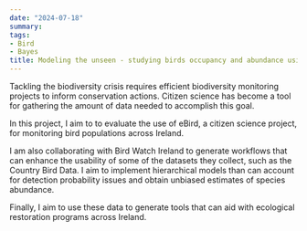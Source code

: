 ```yaml
---
date: "2024-07-18"
summary: 
tags:
- Bird
- Bayes
title: Modeling the unseen - studying birds occupancy and abundance using citizen science
---
```


Tackling the biodiversity crisis requires efficient biodiversity monitoring projects to inform conservation actions. Citizen science has become a tool for gathering the amount of data needed to accomplish this goal. 

In this project, I aim to to evaluate the use of eBird, a citizen science project, for monitoring bird populations across Ireland. 

I am also collaborating with Bird Watch Ireland to generate workflows that can enhance the usability of some of the datasets they collect, such as the Country Bird Data. I aim to implement hierarchical models than can account for detection probability issues and obtain unbiased estimates of species abundance.

Finally, I aim to use these data to generate tools that can aid with ecological restoration programs across Ireland.




